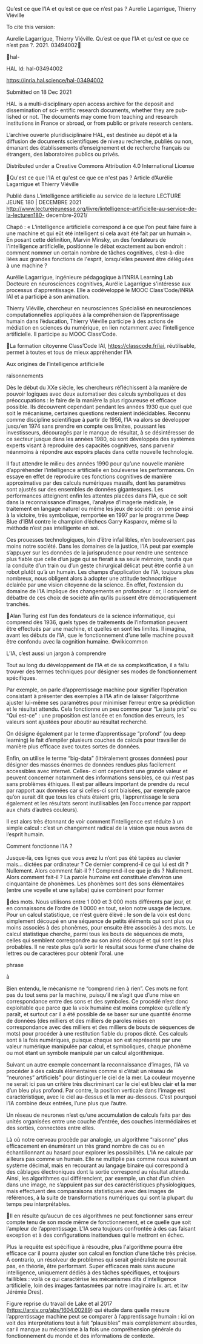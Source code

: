 Qu’est ce que l’IA et qu’est ce que ce n’est pas ?
Aurelie Lagarrigue, Thierry Viéville

To cite this version:

Aurelie Lagarrigue, Thierry Viéville. Qu’est ce que l’IA et qu’est ce que ce n’est pas ?. 2021.
03494002￿

￿hal-

HAL Id: hal-03494002

https://inria.hal.science/hal-03494002

Submitted on 18 Dec 2021

HAL is a multi-disciplinary open access
archive for the deposit and dissemination of sci-
entific research documents, whether they are pub-
lished or not. The documents may come from
teaching and research institutions in France or
abroad, or from public or private research centers.

L’archive ouverte pluridisciplinaire HAL, est
destinée au dépôt et à la diffusion de documents
scientifiques de niveau recherche, publiés ou non,
émanant des établissements d’enseignement et de
recherche français ou étrangers, des laboratoires
publics ou privés.

Distributed under a Creative Commons Attribution 4.0 International License

Qu'est ce que l'IA et qu'est ce que ce n'est pas ? 
Article d’Aurélie Lagarrigue et Thierry Viéville 

 Publié dans L’intelligence artificielle au service de la lecture LECTURE JEUNE 180 | 
DECEMBRE 2021 
http://www.lecturejeunesse.org/livre/lintelligence-artificielle-au-service-de-la-lecturen180-
decembre-2021/ 

Chapô : « L’intelligence artificielle correspond à ce que l’on peut faire faire à une 
machine et qui eût été intelligent si cela avait été fait par un humain ». En posant cette 
définition, Marvin Minsky, un des fondateurs de l'intelligence artificielle, positionne le 
débat exactement au bon endroit : comment nommer un certain nombre de tâches 
cognitives, c’est-à-dire liées aux grandes fonctions de l'esprit, lorsqu’elles peuvent 
être déléguées à une machine ? 

Aurélie Lagarrigue, ingénieure pédagogique à l’INRIA Learning Lab 
Docteure en neurosciences cognitives, Aurélie Lagarrigue s'intéresse aux processus 
d’apprentissage. Elle a codéveloppé le MOOC Class’Code/INRIA IAI et a participé à son 
animation. 

Thierry Viéville, chercheur en neurosciences 
Spécialisé en neurosciences computationnelles appliquées à 
la compréhension de 
l’apprentissage humain dans l’éducation, Thierry Viéville participe à des actions de 
médiation en sciences du numérique, en lien notamment avec l’intelligence artificielle. Il 
participe au MOOC Class’Code. 

 
 
 
 
 
 
 
 
La formation citoyenne Class’Code IAI, https://classcode.fr/iai, réutilisable, permet à toutes et tous de 
mieux appréhender l’IA 

Aux origines de l’intelligence artificielle 

raisonnements 

Dès le début du XXe siècle, les chercheurs réfléchissent à la manière de pouvoir 
logiques avec deux 
automatiser des calculs symboliques et des 
préoccupations : le faire de la manière la plus rigoureuse et efficace possible. Ils découvrent 
cependant pendant les années 1930 que quel que soit le mécanisme, certaines questions 
resteraient indécidables. 
Reconnu comme discipline scientifique à partir de 1956, l’IA va alors se développer jusqu’en 
1974 sans prendre en compte ces limites, poussant les investisseurs, découragés par le 
manque de résultat, à se désintéresser de ce secteur jusque dans les années 1980, où sont 
développés des systèmes experts visant à reproduire des capacités cognitives, sans 
parvenir néanmoins à répondre aux espoirs placés dans cette nouvelle technologie. 

Il faut attendre le milieu des années 1990 pour qu’une nouvelle manière d’appréhender 
l’intelligence artificielle en bouleverse les performances. On essaye en effet de reproduire 
ces fonctions cognitives de manière approximative par des calculs numériques massifs, dont 
les paramètres sont ajustés sur des ensembles de données gigantesques. Les 
performances atteignent enfin les attentes placées dans l’IA, que ce soit dans la 
reconnaissance d’images, l’analyse d’imagerie médicale, le traitement en langage naturel ou 
même les jeux de société : on pense ainsi à la victoire, très symbolique, remportée en 1997 
par le programme Deep Blue d’IBM contre le champion d’échecs Garry Kasparov, même si 
la méthode n’est pas intelligente en soi. 

Ces prouesses technologiques, loin d’être infaillibles, n’en bouleversent pas moins notre 
société. Dans les domaines de la justice, l’IA peut par exemple s’appuyer sur les données 
de la jurisprudence pour rendre une sentence plus fiable que celle d’un juge qui se fierait à 
sa seule mémoire, tandis que la conduite d’un train ou d’un geste chirurgical délicat peut 
être confié à un robot plutôt qu’à un humain. Les champs d’application de l’IA, toujours plus 
nombreux, nous obligent alors à adopter une attitude technocritique éclairée par une vision 
citoyenne de la science. En effet, l’extension du domaine de l’IA implique des changements 
en profondeur : or, il convient de débattre de ces choix de société afin qu’ils puissent être 
démocratiquement tranchés. 

 
 
 
 
 
 
 
Alan Turing est l’un des fondateurs de la science informatique, qui comprend dès 1936, 
quels types de traitements de l’information peuvent être effectués par une machine, et 
quelles en sont les limites. Il imagina, avant les débuts de l’IA, que le fonctionnement d’une 
telle machine pouvait être confondu avec la cognition humaine. ©wikicommon 

L’IA, c’est aussi un jargon à comprendre 

Tout au long du développement de l’IA et de sa complexification, il a fallu trouver des termes 
techniques pour désigner ses modes de fonctionnement spécifiques. 

Par exemple, on parle d’apprentissage machine pour signifier l’opération consistant à 
présenter des exemples à l’IA afin de laisser l’algorithme ajuster lui-même ses paramètres 
pour minimiser l’erreur entre sa prédiction et le résultat attendu. Cela fonctionne un peu 
comme pour “Le juste prix” ou “Qui est-ce” : une proposition est lancée et en fonction des 
erreurs, les valeurs sont ajustées pour aboutir au résultat recherché. 

On désigne également par le terme d’apprentissage “profond” (ou deep learning) le fait 
d’empiler plusieurs couches de calculs pour travailler de manière plus efficace avec toutes 
sortes de données. 

Enfin, on utilise le terme “big-data” (littéralement grosses données) pour désigner 
des masses énormes de données rendues plus facilement accessibles avec internet. Celles-
ci ont cependant une grande valeur et peuvent concerner notamment des informations 
sensibles, ce qui n’est pas sans problèmes éthiques. Il est par ailleurs important de prendre 
du recul par rapport aux données car si celles-ci sont biaisées, par exemple parce qu’on 
aurait dit que tous les chats étaient gris, l’apprentissage le sera également et les résultats 
seront inutilisables (en l’occurrence par rapport aux chats d’autres couleurs). 

Il est alors très étonnant de voir comment l’intelligence est réduite à un simple calcul : c’est 
un changement radical de la vision que nous avons de l’esprit humain. 

Comment fonctionne l’IA ? 

Jusque-là, ces lignes que vous avez lu n’ont pas été tapées au clavier mais… dictées par 
ordinateur ? Ce dernier comprend-il ce qui lui est dit ? Nullement. Alors comment fait-il ? ! 
Comprend-il ce que je dis ? Nullement. Alors comment fait-il ? 
La parole humaine est constituée d’environ une cinquantaine de phonèmes. Les phonèmes 
sont des sons élémentaires (entre une voyelle et une syllabe) quise combinent pour former 

 
 
 
 
 
 
 
 
 
des mots. Nous utilisons entre 1 000 et 3 000 mots différents par jour, et en connaissons de 
l’ordre de 1 0000 en tout, selon notre usage de lecture. Pour un calcul statistique, ce n’est 
guère élèvé : le son de la voix est donc simplement découpé en une séquence de petits 
éléments qui sont plus ou moins associés à des phonèmes, pour ensuite être associés à 
des mots. Le calcul statistique cherche, parmi tous les bouts de séquences de mots, celles 
qui semblent correspondre au son ainsi découpé et qui sont les plus probables. Il ne reste 
plus qu’à sortir le résultat sous forme d’une chaîne de lettres ou de caractères pour obtenir 
l’oral. 
une 

phrase 

à 

Bien entendu, le mécanisme ne “comprend rien à rien”. Ces mots ne font pas du tout sens 
par la machine, puisqu’il ne s’agit que d’une mise en correspondance entre des sons et des 
symboles. Ce procédé n’est donc exploitable que parce que la voix humaine est moins 
complexe qu’elle n’y paraît, et surtout car il a été possible de se baser sur une quantité 
énorme de données (des milliers et des milliers de paroles mises en correspondance avec 
des milliers et des milliers de bouts de séquences de mots) pour procéder à une restitution 
fiable du propos dicté. Ces calculs sont à la fois numériques, puisque chaque son est 
représenté par une valeur numérique manipulée par calcul, et symboliques, chaque 
phonème ou mot étant un symbole manipulé par un calcul algorithmique. 

Suivant un autre exemple concernant la reconnaissance d’images, l’IA va procéder à des 
calculs élémentaires comme si c’était un réseau de “neurones” artificiels” pour distinguer 
le ciel de la mer. La couleur moyenne ne serait ici pas un critère très discriminant car le ciel 
est bleu clair et la mer d’un bleu plus profond. Par contre, la position verticale dans l’image 
est caractéristique, avec le ciel au-dessus et la mer au-dessous. C’est pourquoi l’IA combine 
deux entrées, l’une plus que l’autre. 

Un réseau de neurones n’est qu’une accumulation de calculs faits par des unités organisées 
entre une couche d’entrée, des couches intermédiaires et des sorties, connectées entre 
elles. 

Là où notre cerveau procède par analogie, un algorithme “raisonne” plus efficacement en 
énumérant un très grand nombre de cas ou en échantillonnant au hasard pour explorer les 
possibilités. L’IA ne calcule par ailleurs pas comme un humain. Elle ne multiplie pas comme 
nous suivant un système décimal, mais en recourant au langage binaire qui correspond à 
des câblages électroniques dont la sortie correspond au résultat attendu. Ainsi, les 
algorithmes qui différencient, par exemple, un chat d’un chien dans une image, ne 
s’appuient pas sur des caractéristiques physiologiques, mais effectuent des comparaisons 
statistiques avec des images de références, à la suite de transformations numériques qui 
sont la plupart du temps peu interprétables. 

 
 
 
 
 
 
 
Il en résulte qu’aucun de ces algorithmes ne peut fonctionner sans erreur compte tenu de 
son mode même de fonctionnement, et ce quelle que soit l’ampleur de l’apprentissage. L’IA 
sera toujours confrontée à des cas faisant exception et à des configurations inattendues qui 
le mettront en échec. 

Plus la requête est spécifique à résoudre, plus l'algorithme pourra être efficace car il pourra 
ajuster son calcul en fonction d’une tâche très précise. A contrario, un résolveur de 
problèmes qui serait généraliste ne pourrait pas, en théorie, être performant. Super efficaces 
mais sans aucune intelligence, uniquement dédiés à des tâches spécifiques, et toujours 
faillibles : voilà ce qui caractérise les mécanismes dits d’intelligence artificielle, loin des 
images fantasmées par notre imaginaire (v. art. et itw Jérémie Dres). 

Figure reprise du travail de Lake et al 2017 (https://arxiv.org/abs/1604.00289) qui étudie 
dans quelle mesure l’apprentissage machine peut se comparer à l’apprentissage humain : ici 
on voit des interprétations tout à fait “plausibles” mais complètement absurdes, car il 
manque au mécanisme à la fois une compréhension générale du fonctionnement du monde 
et des informations de contexte. 

 
 
 
 
 
 
 
 
